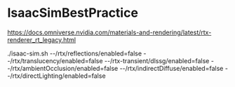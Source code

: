# IsaacSimBestPractice

https://docs.omniverse.nvidia.com/materials-and-rendering/latest/rtx-renderer_rt_legacy.html

./isaac-sim.sh --/rtx/reflections/enabled=false --/rtx/translucency/enabled=false --/rtx-transient/dlssg/enabled=false --/rtx/ambientOcclusion/enabled=false --/rtx/indirectDiffuse/enabled=false --/rtx/directLighting/enabled=false

